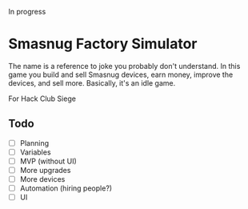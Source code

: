 In progress
# Smasnug Factory Simulator
The name is a reference to joke you probably don't understand. In this game you build and sell Smasnug devices, earn money, improve the devices, and sell more. Basically, it's an idle game.

For Hack Club Siege

## Todo
- [ ] Planning
- [ ] Variables
- [ ] MVP (without UI)
- [ ] More upgrades
- [ ] More devices
- [ ] Automation (hiring people?)
- [ ] UI
